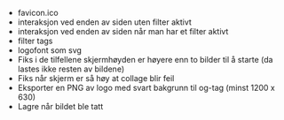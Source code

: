 - favicon.ico
- interaksjon ved enden av siden uten filter aktivt
- interaksjon ved enden av siden når man har et filter aktivt
- filter tags
- logofont som svg
- Fiks i de tilfellene skjermhøyden er høyere enn to bilder til å starte (da lastes ikke resten av bildene)
- Fiks når skjerm er så høy at collage blir feil
- Eksporter en PNG av logo med svart bakgrunn til og-tag (minst 1200 x 630)
- Lagre når bildet ble tatt
